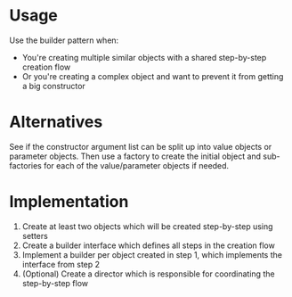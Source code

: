 # Usage
Use the builder pattern when:
- You're creating multiple similar objects with a shared step-by-step creation flow
- Or you're creating a complex object and want to prevent it from getting a big constructor

# Alternatives
See if the constructor argument list can be split up into value objects or parameter objects.
Then use a factory to create the initial object and sub-factories for each of the value/parameter objects if needed.

# Implementation
1. Create at least two objects which will be created step-by-step using setters 
2. Create a builder interface which defines all steps in the creation flow
3. Implement a builder per object created in step 1, which implements the interface from step 2
4. (Optional) Create a director which is responsible for coordinating the step-by-step flow 
